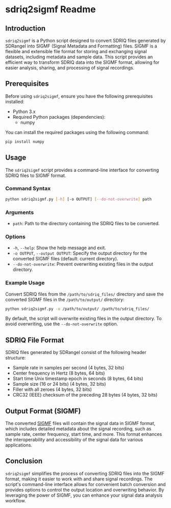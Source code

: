 # sdriq2sigmf Readme

## Introduction

`sdriq2sigmf` is a Python script designed to convert SDRIQ files generated by SDRangel into SIGMF (Signal Metadata and Formatting) files. SIGMF is a flexible and extensible file format for storing and exchanging signal datasets, including metadata and sample data. This script provides an efficient way to transform SDRIQ data into the SIGMF format, allowing for easier analysis, sharing, and processing of signal recordings.

## Prerequisites

Before using `sdriq2sigmf`, ensure you have the following prerequisites installed:

* Python 3.x
* Required Python packages (dependencies):
  * numpy

You can install the required packages using the following command:

```bash
pip install numpy
```

## Usage

The `sdriq2sigmf` script provides a command-line interface for converting SDRIQ files to SIGMF format.

### Command Syntax

```bash
python sdriq2sigmf.py [-h] [-o OUTPUT] [--do-not-overwrite] path
```

### Arguments

* `path`: Path to the directory containing the SDRIQ files to be converted.

### Options

* `-h`, `--help`: Show the help message and exit.
* `-o OUTPUT`, `--output OUTPUT`: Specify the output directory for the converted SIGMF files (default: current directory).
* `--do-not-overwrite`: Prevent overwriting existing files in the output directory.

### Example Usage

Convert SDRIQ files from the `/path/to/sdriq_files/` directory and save the converted SIGMF files in the `/path/to/output/` directory:

```bash
python sdriq2sigmf.py -o /path/to/output/ /path/to/sdriq_files/
```

By default, the script will overwrite existing files in the output directory. To avoid overwriting, use the `--do-not-overwrite` option.

## SDRIQ File Format

SDRIQ files generated by SDRangel consist of the following header structure:

* Sample rate in samples per second (4 bytes, 32 bits)
* Center frequency in Hertz (8 bytes, 64 bits)
* Start time Unix timestamp epoch in seconds (8 bytes, 64 bits)
* Sample size (16 or 24 bits) (4 bytes, 32 bits)
* Filler with all zeroes (4 bytes, 32 bits)
* CRC32 (IEEE) checksum of the preceding 28 bytes (4 bytes, 32 bits)

## Output Format (SIGMF)

The converted [SIGMF](https://github.com/sigmf/SigMF) files will contain the signal data in SIGMF format, which includes detailed metadata about the signal recording, such as sample rate, center frequency, start time, and more. This format enhances the interoperability and accessibility of the signal data for various applications.

## Conclusion

`sdriq2sigmf` simplifies the process of converting SDRIQ files into the SIGMF format, making it easier to work with and share signal recordings. The script's command-line interface allows for convenient batch conversion and provides options to control the output location and overwriting behavior. By leveraging the power of SIGMF, you can enhance your signal data analysis workflow.

